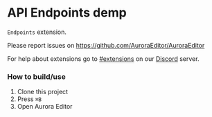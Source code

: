 # API Endpoints demp

`Endpoints` extension.

Please report issues on https://github.com/AuroraEditor/AuroraEditor

For help about extensions go to [#extensions](https://discord.gg/cCcwRFfY8f) on our [Discord](https://discord.gg/QYTtDYMMYj) server.

### How to build/use

1) Clone this project
2) Press `⌘B`
3) Open Aurora Editor